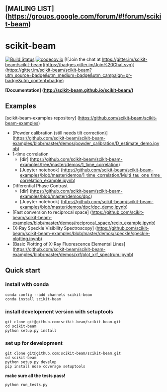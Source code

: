 ## [MAILING LIST] (https://groups.google.com/forum/#!forum/scikit-beam)

# scikit-beam

[![Build Status](https://travis-ci.org/scikit-beam/scikit-beam.svg?branch=master)](https://travis-ci.org/scikit-beam/scikit-beam)
[![codecov.io](http://codecov.io/github/scikit-beam/scikit-beam/coverage.svg?branch=master)](http://codecov.io/github/scikit-beam/scikit-beam?branch=master)
[![Join the chat at https://gitter.im/scikit-beam/scikit-beam](https://badges.gitter.im/Join%20Chat.svg)](https://gitter.im/scikit-beam/scikit-beam?utm_source=badge&utm_medium=badge&utm_campaign=pr-badge&utm_content=badge)

**[Documentation] (http://scikit-beam.github.io/scikit-beam/)**

## Examples
[scikit-beam-examples repository] (https://github.com/scikit-beam/scikit-beam-examples)

- [Powder calibration (still needs tilt correction)] (https://github.com/scikit-beam/scikit-beam-examples/blob/master/demos/powder_calibration/D_estimate_demo.ipynb)
- 1-time correlation
  - [dir] (https://github.com/scikit-beam/scikit-beam-examples/tree/master/demos/1_time_correlation)
  - [Jupyter notebook] (https://github.com/scikit-beam/scikit-beam-examples/blob/master/demos/1_time_correlation/Multi_tau_one_time_correlation_example.ipynb)
- Differential Phase Contrast
  - [dir] (https://github.com/scikit-beam/scikit-beam-examples/blob/master/demos/dpc)
  - [Jupyter notebook] (https://github.com/scikit-beam/scikit-beam-examples/blob/master/demos/dpc/dpc_demo.ipynb)
- [Fast conversion to reciprocal space] (https://github.com/scikit-beam/scikit-beam-examples/blob/master/demos/reciprocal_space/recip_example.ipynb)
- [X-Ray Speckle Visibility Spectroscopy] (https://github.com/scikit-beam/scikit-beam-examples/blob/master/demos/speckle/speckle-plotting.ipynb)
- [Basic Plotting of X-Ray Fluorescence Elemental Lines] (https://github.com/scikit-beam/scikit-beam-examples/blob/master/demos/xrf/plot_xrf_spectrum.ipynb)

## Quick start

### install with conda

```
conda config --add channels scikit-beam
conda install scikit-beam
```

### install development version with setuptools

```
git clone git@github.com:scikit-beam/scikit-beam.git
cd scikit-beam
python setup.py install
```

### set up for development
```
git clone git@github.com:scikit-beam/scikit-beam.git
cd scikit-beam
python setup.py develop
pip install nose coverage setuptools
```
**make sure all the tests pass!**
```
python run_tests.py
```

